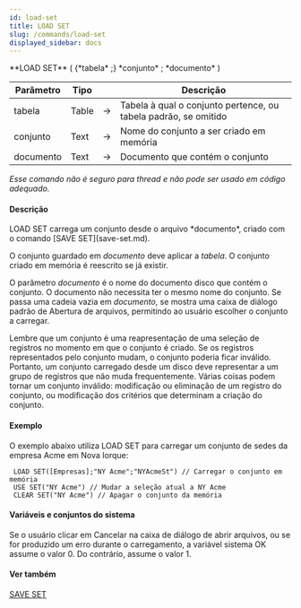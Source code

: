 ```yaml
---
id: load-set
title: LOAD SET
slug: /commands/load-set
displayed_sidebar: docs
---
```


<!--REF #_command_.LOAD SET.Syntax-->**LOAD SET** ( {*tabela* ;} *conjunto* ; *documento* )<!-- END REF-->
<!--REF #_command_.LOAD SET.Params-->
| Parâmetro | Tipo |  | Descrição |
| --- | --- | --- | --- |
| tabela | Table | &#8594;  | Tabela à qual o conjunto pertence, ou tabela padrão, se omitido |
| conjunto | Text | &#8594;  | Nome do conjunto a ser criado em memória |
| documento | Text | &#8594;  | Documento que contém o conjunto |

<!-- END REF-->

*Esse comando não é seguro para thread e não pode ser usado em código adequado.*


#### Descrição 

<!--REF #_command_.LOAD SET.Summary-->LOAD SET carrega um conjunto desde o arquivo *documento*, criado com o comando [SAVE SET](save-set.md).<!-- END REF-->  
  
O conjunto guardado em *documento* deve aplicar a *tabela*. O conjunto criado em memória é reescrito se já existir.

O parâmetro *documento* é o nome do documento disco que contém o conjunto. O documento não necessita ter o mesmo nome do conjunto. Se passa uma cadeia vazia em *documento*, se mostra uma caixa de diálogo padrão de Abertura de arquivos, permitindo ao usuário escolher o conjunto a carregar.  
  
Lembre que um conjunto é uma reapresentação de uma seleção de registros no momento em que o conjunto é criado. Se os registros representados pelo conjunto mudam, o conjunto poderia ficar inválido. Portanto, um conjunto carregado desde um disco deve representar a um grupo de registros que não muda frequentemente. Várias coisas podem tornar um conjunto inválido: modificação ou eliminação de um registro do conjunto, ou modificação dos critérios que determinam a criação do conjunto.

#### Exemplo 

O exemplo abaixo utiliza LOAD SET para carregar um conjunto de sedes da empresa Acme em Nova Iorque: 

```4d
 LOAD SET([Empresas];"NY Acme";"NYAcmeSt") // Carregar o conjunto em memória
 USE SET("NY Acme") // Mudar a seleção atual a NY Acme
 CLEAR SET("NY Acme") // Apagar o conjunto da memória
```

#### Variáveis e conjuntos do sistema 

Se o usuário clicar em Cancelar na caixa de diálogo de abrir arquivos, ou se for produzido um erro durante o carregamento, a variável sistema OK assume o valor 0\. Do contrário, assume o valor 1.  

#### Ver também 

[SAVE SET](save-set.md)  